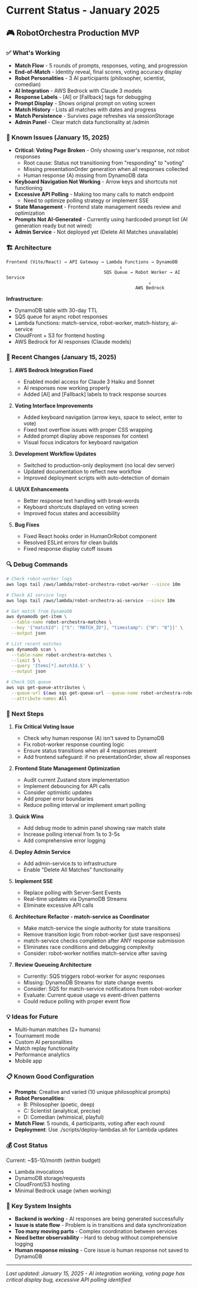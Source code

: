 # Current Status - January 2025

## 🎮 **RobotOrchestra Production MVP**

### **✅ What's Working**

- **Match Flow** - 5 rounds of prompts, responses, voting, and progression
- **End-of-Match** - Identity reveal, final scores, voting accuracy display
- **Robot Personalities** - 3 AI participants (philosopher, scientist, comedian)
- **AI Integration** - AWS Bedrock with Claude 3 models
- **Response Labels** - [AI] or [Fallback] tags for debugging
- **Prompt Display** - Shows original prompt on voting screen
- **Match History** - Lists all matches with dates and progress
- **Match Persistence** - Survives page refreshes via sessionStorage
- **Admin Panel** - Clear match data functionality at /admin

### **🐛 Known Issues (January 15, 2025)**

- **Critical: Voting Page Broken** - Only showing user's response, not robot responses
  - Root cause: Status not transitioning from "responding" to "voting"
  - Missing presentationOrder generation when all responses collected
  - Human response (A) missing from DynamoDB data
- **Keyboard Navigation Not Working** - Arrow keys and shortcuts not functioning
- **Excessive API Polling** - Making too many calls to match endpoint
  - Need to optimize polling strategy or implement SSE
- **State Management** - Frontend state management needs review and optimization
- **Prompts Not AI-Generated** - Currently using hardcoded prompt list (AI generation ready but not wired)
- **Admin Service** - Not deployed yet (Delete All Matches unavailable)

### **🏗️ Architecture**

```
Frontend (Vite/React) → API Gateway → Lambda Functions → DynamoDB
                                           ↓
                                     SQS Queue → Robot Worker → AI Service
                                                      ↓
                                                 AWS Bedrock
```

**Infrastructure:**
- DynamoDB table with 30-day TTL
- SQS queue for async robot responses
- Lambda functions: match-service, robot-worker, match-history, ai-service
- CloudFront + S3 for frontend hosting
- AWS Bedrock for AI responses (Claude models)

### **📝 Recent Changes (January 15, 2025)**

1. **AWS Bedrock Integration Fixed**
   - Enabled model access for Claude 3 Haiku and Sonnet
   - AI responses now working properly
   - Added [AI] and [Fallback] labels to track response sources

2. **Voting Interface Improvements**
   - Added keyboard navigation (arrow keys, space to select, enter to vote)
   - Fixed text overflow issues with proper CSS wrapping
   - Added prompt display above responses for context
   - Visual focus indicators for keyboard navigation

3. **Development Workflow Updates**
   - Switched to production-only deployment (no local dev server)
   - Updated documentation to reflect new workflow
   - Improved deployment scripts with auto-detection of domain

4. **UI/UX Enhancements**
   - Better response text handling with break-words
   - Keyboard shortcuts displayed on voting screen
   - Improved focus states and accessibility

5. **Bug Fixes**
   - Fixed React hooks order in HumanOrRobot component
   - Resolved ESLint errors for clean builds
   - Fixed response display cutoff issues

### **🔍 Debug Commands**

```bash
# Check robot-worker logs
aws logs tail /aws/lambda/robot-orchestra-robot-worker --since 10m

# Check AI service logs
aws logs tail /aws/lambda/robot-orchestra-ai-service --since 10m

# Get match from DynamoDB
aws dynamodb get-item \
  --table-name robot-orchestra-matches \
  --key '{"matchId": {"S": "MATCH_ID"}, "timestamp": {"N": "0"}}' \
  --output json

# List recent matches
aws dynamodb scan \
  --table-name robot-orchestra-matches \
  --limit 5 \
  --query 'Items[*].matchId.S' \
  --output json

# Check SQS queue
aws sqs get-queue-attributes \
  --queue-url $(aws sqs get-queue-url --queue-name robot-orchestra-robot-queue --query QueueUrl --output text) \
  --attribute-names All
```

### **🚀 Next Steps**

1. **Fix Critical Voting Issue**
   - Check why human response (A) isn't saved to DynamoDB
   - Fix robot-worker response counting logic
   - Ensure status transitions when all 4 responses present
   - Add frontend safeguard: if no presentationOrder, show all responses

2. **Frontend State Management Optimization**
   - Audit current Zustand store implementation
   - Implement debouncing for API calls
   - Consider optimistic updates
   - Add proper error boundaries
   - Reduce polling interval or implement smart polling

3. **Quick Wins**
   - Add debug mode to admin panel showing raw match state
   - Increase polling interval from 1s to 3-5s
   - Add comprehensive error logging

4. **Deploy Admin Service**
   - Add admin-service.ts to infrastructure
   - Enable "Delete All Matches" functionality

5. **Implement SSE**
   - Replace polling with Server-Sent Events
   - Real-time updates via DynamoDB Streams
   - Eliminate excessive API calls

6. **Architecture Refactor - match-service as Coordinator**
   - Make match-service the single authority for state transitions
   - Remove transition logic from robot-worker (just save responses)
   - match-service checks completion after ANY response submission
   - Eliminates race conditions and debugging complexity
   - Consider: robot-worker notifies match-service after saving

7. **Review Queueing Architecture**
   - Currently: SQS triggers robot-worker for async responses
   - Missing: DynamoDB Streams for state change events
   - Consider: SQS for match-service notifications from robot-worker
   - Evaluate: Current queue usage vs event-driven patterns
   - Could reduce polling with proper event flow

### **💡 Ideas for Future**

- Multi-human matches (2+ humans)
- Tournament mode
- Custom AI personalities
- Match replay functionality
- Performance analytics
- Mobile app

### **📋 Known Good Configuration**

- **Prompts**: Creative and varied (10 unique philosophical prompts)
- **Robot Personalities**: 
  - B: Philosopher (poetic, deep)
  - C: Scientist (analytical, precise)
  - D: Comedian (whimsical, playful)
- **Match Flow**: 5 rounds, 4 participants, voting after each round
- **Deployment**: Use ./scripts/deploy-lambdas.sh for Lambda updates

### **💰 Cost Status**

Current: ~$5-10/month (within budget)
- Lambda invocations
- DynamoDB storage/requests
- CloudFront/S3 hosting
- Minimal Bedrock usage (when working)

### **🔑 Key System Insights**

- **Backend is working** - AI responses are being generated successfully
- **Issue is state flow** - Problem is in transitions and data synchronization
- **Too many moving parts** - Complex coordination between services
- **Need better observability** - Hard to debug without comprehensive logging
- **Human response missing** - Core issue is human response not saved to DynamoDB

---

*Last updated: January 15, 2025 - AI integration working, voting page has critical display bug, excessive API polling identified*